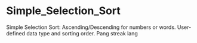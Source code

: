 # Simple_Selection_Sort
Simple Selection Sort: Ascending/Descending for numbers or words. User-defined data type and sorting order. Pang streak lang
